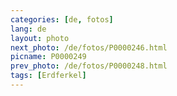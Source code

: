 ```yaml
---
categories: [de, fotos]
lang: de
layout: photo
next_photo: /de/fotos/P0000246.html
picname: P0000249
prev_photo: /de/fotos/P0000248.html
tags: [Erdferkel]
---
```

